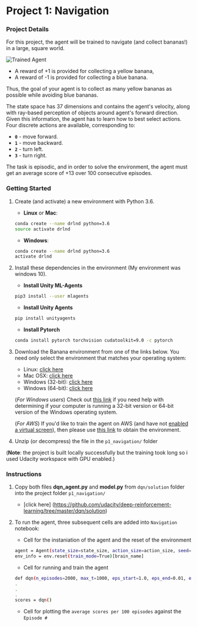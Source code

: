 [//]: # (Image References)

[image1]: https://user-images.githubusercontent.com/10624937/42135619-d90f2f28-7d12-11e8-8823-82b970a54d7e.gif "Trained Agent"

# Project 1: Navigation

### Project Details

For this project, the agent will be trained to navigate (and collect bananas!) in a large, square world.  

![Trained Agent][image1]

- A reward of +1 is provided for collecting a yellow banana, 
- A reward of -1 is provided for collecting a blue banana.  

Thus, the goal of your agent is to collect as many yellow bananas as possible while avoiding blue bananas.  

The state space has 37 dimensions and contains the agent's velocity, along with ray-based perception of objects around agent's forward direction.  Given this information, the agent has to learn how to best select actions.  Four discrete actions are available, corresponding to:
- **`0`** - move forward.
- **`1`** - move backward.
- **`2`** - turn left.
- **`3`** - turn right.

The task is episodic, and in order to solve the environment, the agent must get an average score of +13 over 100 consecutive episodes.

### Getting Started
1. Create (and activate) a new environment with Python 3.6.

	- __Linux__ or __Mac__: 
	```bash
	conda create --name drlnd python=3.6
	source activate drlnd
	```
	- __Windows__: 
	```bash
	conda create --name drlnd python=3.6 
	activate drlnd
	```

2. Install these dependencies in the environment (My environment was windows 10).
	- __Install Unity ML-Agents__
	```bash
	pip3 install --user mlagents
	```	
	- __Install Unity Agents__
	```bash
	pip install unityagents
	```	
	- __Install Pytorch__
	```bash
	conda install pytorch torchvision cudatoolkit=9.0 -c pytorch
	```
	
3. Download the Banana environment from one of the links below.  You need only select the environment that matches your operating system:
    - Linux: [click here](https://s3-us-west-1.amazonaws.com/udacity-drlnd/P1/Banana/Banana_Linux.zip)
    - Mac OSX: [click here](https://s3-us-west-1.amazonaws.com/udacity-drlnd/P1/Banana/Banana.app.zip)
    - Windows (32-bit): [click here](https://s3-us-west-1.amazonaws.com/udacity-drlnd/P1/Banana/Banana_Windows_x86.zip)
    - Windows (64-bit): [click here](https://s3-us-west-1.amazonaws.com/udacity-drlnd/P1/Banana/Banana_Windows_x86_64.zip)
    
    (_For Windows users_) Check out [this link](https://support.microsoft.com/en-us/help/827218/how-to-determine-whether-a-computer-is-running-a-32-bit-version-or-64) if you need help with determining if your computer is running a 32-bit version or 64-bit version of the Windows operating system.

    (_For AWS_) If you'd like to train the agent on AWS (and have not [enabled a virtual screen](https://github.com/Unity-Technologies/ml-agents/blob/master/docs/Training-on-Amazon-Web-Service.md)), then please use [this link](https://s3-us-west-1.amazonaws.com/udacity-drlnd/P1/Banana/Banana_Linux_NoVis.zip) to obtain the environment.

4. Unzip (or decompress) the file in the `p1_navigation/` folder

(**Note**: the project is built locally successfully but the training took long so i used Udacity workspace with GPU enabled.)

### Instructions

1. Copy both files **dqn_agent.py** and **model.py** from `dqn/solution` folder into the project folder `p1_navigation/`
	- [click here] (https://github.com/udacity/deep-reinforcement-learning/tree/master/dqn/solution)
 
2. To run the agent, three subsequent cells are added into `Navigation` notebook:
	- Cell for the instaniation of the agent and the reset of the environment
	```bash
	agent = Agent(state_size=state_size, action_size=action_size, seed=0)
	env_info = env.reset(train_mode=True)[brain_name]
	```

	- Cell for running and train the agent
	```bash
	def dqn(n_episodes=2000, max_t=1000, eps_start=1.0, eps_end=0.01, eps_decay=0.995):
	.
	.
	.
	scores = dqn()
	```
	
	- Cell for plotting the `average scores per 100 episodes` against the `Episode #`
